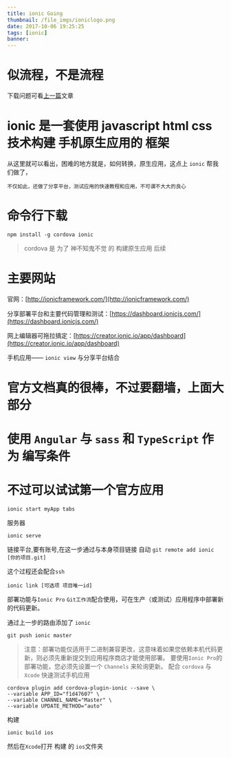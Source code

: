 ```yaml
---
title: ionic Going
thumbnail: /file_imgs/ioniclogo.png
date: 2017-10-06 19:25:25
tags: [ionic]
banner: 
---
```


# 似流程，不是流程

下载问题可看[上一篇](http://llever.com/2017/10/06/ionic-%E9%A1%B9%E7%9B%AE-npm%E9%97%AE%E9%A2%98%E8%A7%A3%E5%86%B3/)文章

# ionic 是一套使用 javascript html css 技术构建 手机原生应用的 框架

从这里就可以看出，困难的地方就是，如何转换，原生应用，这点上 ``ionic`` 帮我们做了，

``不仅如此，还做了分享平台，测试应用的快速教程和应用，不可谓不大大的良心``

# 命令行下载

```
npm install -g cordova ionic
```

> cordova 是 为了 神不知鬼不觉 的 构建原生应用 后续

# 主要网站

官网：[http://ionicframework.com/](http://ionicframework.com/)

分享部署平台和主要代码管理和测试：[https://dashboard.ionicjs.com/](https://dashboard.ionicjs.com/)

网上编辑器可拖拉搞定：[https://creator.ionic.io/app/dashboard](https://creator.ionic.io/app/dashboard)

手机应用—— ``ionic view`` 与分享平台结合

# 官方文档真的很棒，不过要翻墙，上面大部分

# 使用 ``Angular`` 与 ``sass`` 和 ``TypeScript`` 作为 编写条件

# 不过可以试试第一个官方应用

```
ionic start myApp tabs
```

服务器
```
ionic serve
```

链接平台,要有账号,在这一步通过与本身项目链接 自动 ``git remote add ionic [你的项目.git]``

这个过程还会配合``ssh``
```
ionic link [可选项 项目唯一id]
```

部署功能与``Ionic Pro`` ``Git工作流``配合使用，可在生产（或测试）应用程序中部署新的代码更新。

通过上一步的路由添加了 ``ionic``
```
git push ionic master
```
>注意：部署功能仅适用于二进制兼容更改，这意味着如果您依赖本机代码更新，则必须先重新提交到应用程序商店才能使用部署。
>要使用``Ionic Pro``的部署功能，您必须先设置一个 `` Channels `` 来轮询更新。
配合 ``cordova`` 与 ``Xcode`` 快速测试手机应用

```
cordova plugin add cordova-plugin-ionic --save \
--variable APP_ID="f1d47607" \
--variable CHANNEL_NAME="Master" \
--variable UPDATE_METHOD="auto"
```

构建
```
ionic build ios
```

然后在``Xcode``打开 构建 的 ``ios``文件夹


